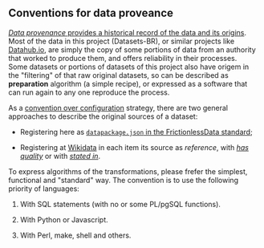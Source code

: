 ## Conventions for data proveance
[*Data provenance* provides a historical record of the data and its origins](https://en.wikipedia.org/wiki/Data_lineage#Data_Provenance).
Most of the data in this project (Datasets-BR), or similar projects like [Datahub.io](http://datahub.io), 
are simply the copy of some portions of data from an authority that worked to produce them, and offers reliability in their processes.  
Some datasets or portions of datasets of this project also have origem in the "filtering" of that raw original datasets, 
so can be described as **preparation** algorithm (a simple recipe), or expressed as a software that can run again to any one reproduce the process. 


As a [convention over configuration](https://en.wikipedia.org/wiki/Convention_over_configuration) strategy, 
there are two general approaches to describe the original sources of a dataset:

* Registering here as [`datapackage.json` in the FrictionlessData standard](https://frictionlessdata.io/specs/data-package/);

* Registering at [Wikidata](http://wikidata.org) in each item its source as *reference*, with [*has quality*](https://www.wikidata.org/wiki/Property:P1552) or with [*stated in*](https://www.wikidata.org/wiki/Property:P248).

To express algorithms of the transformations, please frefer the simplest, functional and "standard" way. The convention is to use the following priority of languages:

1. With SQL statements (with no or some PL/pgSQL functions).

2. With Python or Javascript.

3. With Perl, make, shell and others.

